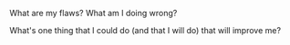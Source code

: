 What are my flaws? What am I doing wrong?

What's one thing that I could do (and that I will do) that will improve me?